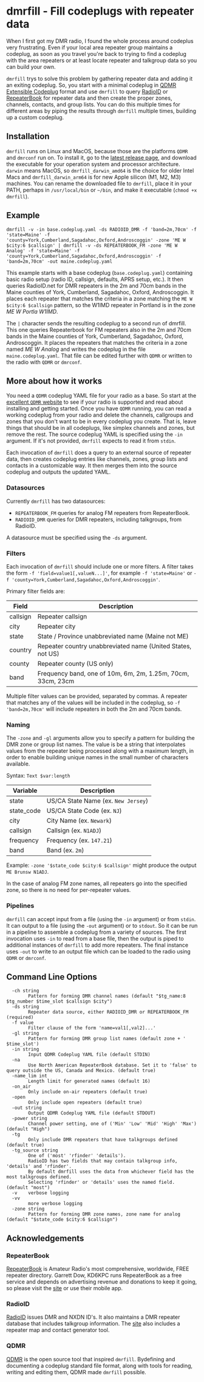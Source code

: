 # dmrfill - Fill codeplugs with repeater data

When I first got my DMR radio, I found the whole process around codeplus very frustrating. Even if your local area repeater group maintains a codeplug, as soon as you travel you're back to trying to find a codeplug with the area repeaters or at least locate repeater and talkgroup data so you can build your own.

`dmrfill` trys to solve this problem by gathering repeater data and adding it an exiting codeplug. So, you start with a minimal codeplug in [QDMR Extensible Codeplug](https://dm3mat.darc.de/qdmr/manual/ch03.html) format and use `dmrfill` to query [RadioID](https://radioid.net/) or [RepeaterBook](https://www.repeaterbook.com/) for repeater data and then create the proper zones, channels, contacts, and group lists. You can do this multiple times for different areas by piping the results through `dmrfill` multiple times, building up a custom codeplug.

## Installation

`dmrfill` runs on Linux and MacOS, because those are the platforms `QDMR` and `dmrconf` run on. To install it, go to the [latest release page](https://github.com/jancona/dmrfill/releases/latest), and download the executable for your operation system and processor architecture. `darwin` means MacOS, so `dmrfill_darwin_amd64` is the choice for older Intel Macs and `dmrfill_darwin_arm64` is for new Apple silicon (M1, M2, M3) machines. You can rename the downloaded file to `dmrfill`, place it in your PATH, perhaps in `/usr/local/bin` or `~/bin`, and make it executable (`chmod +x dmrfill`).

## Example

```
dmrfill -v -in base.codeplug.yaml -ds RADIOID_DMR -f 'band=2m,70cm' -f 'state=Maine' -f 'county=York,Cumberland,Sagadahoc,Oxford,Androscoggin' -zone 'ME W $city:6 $callsign' | dmrfill -v -ds REPEATERBOOK_FM -zone 'ME W Analog' -f 'state=Maine' -f 'county=York,Cumberland,Sagadahoc,Oxford,Androscoggin' -f 'band=2m,70cm' -out maine.codeplug.yaml
```

This example starts with a base codeplug (`base.codeplug.yaml`) containing basic radio setup (radio ID, callsign, defaults, APRS setup, etc.). It then queries RadioID.net for DMR repeaters in the 2m and 70cm bands in the Maine counties of York, Cumberland, Sagadahoc, Oxford, Androscoggin. It places each repeater that matches the criteria in a zone matching the `ME W $city:6 $callsign` pattern, so the W1IMD repeater in Portland is in the zone _ME W Portla W1IMD_.

The `|` character sends the resulting codeplug to a second run of dmrfill. This one queries Repeaterbook for FM repeaters also in the 2m and 70cm bands in the Maine counties of York, Cumberland, Sagadahoc, Oxford, Androscoggin. It places the repeaters that matches the criteria in a zone named _ME W Analog_ and writes the codeplug in the file `maine.codeplug.yaml`. That file can be edited further with `QDMR` or written to the radio with `QDMR` or `dmrconf`.

## More about how it works

You need a `QDMR` codeplug YAML file for your radio as a base. So start at the [excellent `QDMR` website](https://dm3mat.darc.de/qdmr/) to see if your radio is supported and read about installing and getting started. Once you have `QDMR` running, you can read a working codeplug from your radio and delete the channels, callgroups and zones that you don't want to be in every codeplug you create. That is, leave things that should be in all codeplugs, like simplex channels and zones, but remove the rest. The source codeplug YAML is specified using the `-in` argument. If it's not provided, `dmrfill` expects to read it from `stdin`.

Each invocation of `dmrfill` does a query to an external source of repeater data, then creates codeplug entries like channels, zones, group lists and contacts in a customizable way. It then merges them into the source codeplug and outputs the updated YAML.

### Datasources

Currently `dmrfill` has two datasources:

* `REPEATERBOOK_FM` queries for analog FM repeaters from RepeaterBook.
* `RADIOID_DMR` queries for DMR repeaters, including talkgroups, from RadioID.

A datasource must be specified using the `-ds` argument.

### Filters

Each invocation of `dmrfill` should include one or more filters. A filter takes the form `-f 'field=value1[,valueN...]'`, for example `-f 'state=Maine'` or `-f 'county=York,Cumberland,Sagadahoc,Oxford,Androscoggin'`.

Primary filter fields are:

| Field      | Description |
| ---------- |-------------|
| callsign   | Repeater callsign |
| city       | Repeater city |
| state      | State / Province unabbreviated name (Maine not ME) |
| country    | Repeater country unabbreviated name (United States, not US) |
| county     | Repeater county (US only) |
| band       | Frequency band, one of 10m, 6m, 2m, 1.25m, 70cm, 33cm, 23cm |

Multiple filter values can be provided, separated by commas. A repeater that matches any of the values will be included in the codeplug, so `-f 'band=2m,70cm'` will include repeaters in both the 2m and 70cm bands.

### Naming

The `-zone` and `-gl` arguments allow you to specify a pattern for building the DMR zone or group list names. The value is be a string that interpolates values from the repeater being processed along with a maximum length, in order to enable building unique names in the small number of characters available.

Syntax: `Text $var:length`

| Variable   | Description |
| ---------- |-------------|
| state      | US/CA State Name (ex. `New Jersey`) |
| state_code | US/CA State Code (ex. `NJ`) |
| city       | City Name (ex. `Newark`)      |
| callsign   | Callsign (ex. `N1ADJ`) |
| frequency  | Frequency (ex. `147.21`) |
| band       | Band (ex. `2m`) |

Example: `-zone '$state_code $city:6 $callsign'` might produce the output `ME Brunsw N1ADJ`.

In the case of analog FM zone names, all repeaters go into the specified zone, so there is no need for per-repeater values.

### Pipelines

`dmrfill` can accept input from a file (using the `-in` argument) or from `stdin`. It can output to a file (using the `-out` argument) or to `stdout`. So it can be run in a pipeline to assemble a codeplug from a variety of sources. The first invocation uses `-in` to read from a base file, then the output is piped to additional instances of `dmrfill` to add more repeaters. The final instance uses `-out` to write to an output file which can be loaded to the radio using `QDMR` or `dmrconf`.

## Command Line Options

```
  -ch string
    	Pattern for forming DMR channel names (default "$tg_name:8 $tg_number $time_slot $callsign $city")
  -ds string
    	Repeater data source, either RADIOID_DMR or REPEATERBOOK_FM (required)
  -f value
    	Filter clause of the form 'name=val1[,val2]...'
  -gl string
    	Pattern for forming DMR group list names (default zone + ' $time_slot')
  -in string
    	Input QDMR Codeplug YAML file (default STDIN)
  -na
    	Use North American RepeaterBook database. Set it to 'false' to query outside the US, Canada and Mexico. (default true)
  -name_lim int
    	Length limit for generated names (default 16)
  -on_air
    	Only include on-air repeaters (default true)
  -open
    	Only include open repeaters (default true)
  -out string
    	Output QDMR Codeplug YAML file (default STDOUT)
  -power string
    	Channel power setting, one of ('Min' 'Low' 'Mid' 'High' 'Max') (default "High")
  -tg
    	Only include DMR repeaters that have talkgroups defined (default true)
  -tg_source string
    	One of ('most' 'rfinder' 'details').
    	RadioID has two fields that may contain talkgroup info, 'details' and 'rfinder'.
    	By default dmrfill uses the data from whichever field has the most talkgroups defined.
    	Selecting 'rfinder' or 'details' uses the named field. (default "most")
  -v	verbose logging
  -vv
    	more verbose logging
  -zone string
    	Pattern for forming DMR zone names, zone name for analog (default "$state_code $city:6 $callsign")
```

## Acknowledgements

### RepeaterBook
[RepeaterBook](https://repeaterbook.com/) is Amateur Radio's most comprehensive, worldwide, FREE repeater directory. Garrett Dow, KD6KPC runs RepeaterBook as a free service and depends on advertising revenue and donations to keep it going, so please visit the [site](https://repeaterbook.com/) or use their mobile app.

### RadioID
[RadioID](https://radioid.net/) issues DMR and NXDN ID's. It also maintains a DMR repeater database that includes talkgroup information. The [site](https://radioid.net/) also includes a repeater map and contact generator tool.

### QDMR
[QDMR](https://dm3mat.darc.de/qdmr/) is the open source tool that inspired `dmrfill`. Bydefining and documenting a codeplug standard file format, along with tools for reading, writing and editing them, QDMR made `dmrfill` possible.

<!--
### Geonames

-->